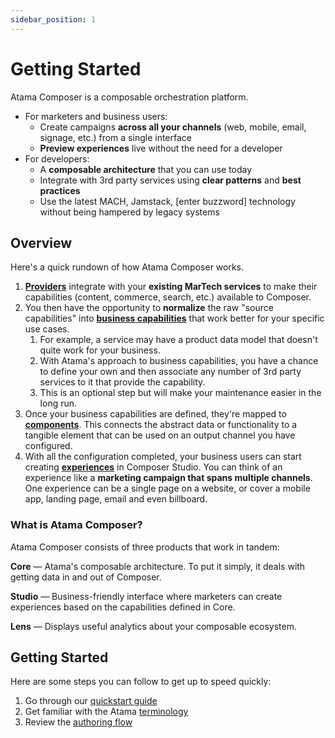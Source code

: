```yaml
---
sidebar_position: 1
---
```


# Getting Started

Atama Composer is a composable orchestration platform.

* For marketers and business users:
  * Create campaigns **across all your channels** (web, mobile, email, signage, etc.) from a single interface
  * **Preview experiences** live without the need for a developer
* For developers:
  * A **composable architecture** that you can use today
  * Integrate with 3rd party services using **clear patterns** and **best practices**
  * Use the latest MACH, Jamstack, [enter buzzword] technology without being hampered by legacy systems


## Overview

Here's a quick rundown of how Atama Composer works.

1. **[Providers](../composer-core/providers/README.md)** integrate with your **existing MarTech services** to make their capabilities (content, commerce, search, etc.) available to Composer.
2. You then have the opportunity to **normalize** the raw "source capabilities" into **[business capabilities](../composer-studio/business-capability.md)** that work better for your specific use cases.
    1. For example, a service may have a product data model that doesn't quite work for your business.
    2. With Atama's approach to business capabilities, you have a chance to define your own and then associate any number of 3rd party services to it that provide the capability.
    3. This is an optional step but will make your maintenance easier in the long run.
3. Once your business capabilities are defined, they're mapped to **[components](../composer-studio/component/index.md)**. This connects the abstract data or functionality to a tangible element that can be used on an output channel you have configured.
4. With all the configuration completed, your business users can start creating **[experiences](../composer-studio/experience/index.md)** in Composer Studio. You can think of an experience like a **marketing campaign that spans multiple channels**. One experience can be a single page on a website, or cover a mobile app, landing page, email and even billboard.


### What is Atama Composer?

Atama Composer consists of three products that work in tandem:

**Core** — Atama's composable architecture. To put it simply, it deals with getting data in and out of Composer.

**Studio** — Business-friendly interface where marketers can create experiences based on the capabilities defined in Core.

**Lens** — Displays useful analytics about your composable ecosystem.


## Getting Started

Here are some steps you can follow to get up to speed quickly:

1. Go through our [quickstart guide](../getting-started/quickstart/index.md)
2. Get familiar with the Atama [terminology](terminology.md)
3. Review the [authoring flow](../getting-started/authoring-flow.md)

